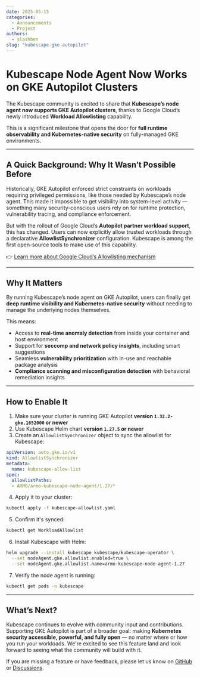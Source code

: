 ```yaml
---
date: 2025-05-15
categories:
  - Announcements
  - Project
authors:
  - slashben
slug: "kubescape-gke-autopilot"
---
```


# Kubescape Node Agent Now Works on GKE Autopilot Clusters

The Kubescape community is excited to share that **Kubescape’s node agent now supports GKE Autopilot clusters**, thanks to Google Cloud’s newly introduced **Workload Allowlisting** capability.

This is a significant milestone that opens the door for **full runtime observability and Kubernetes-native security** on fully-managed GKE environments.

---

## A Quick Background: Why It Wasn’t Possible Before

Historically, GKE Autopilot enforced strict constraints on workloads requiring privileged permissions, like those needed by Kubescape’s node agent. This made it impossible to get visibility into system-level activity — something many security-conscious users rely on for runtime protection, vulnerability tracing, and compliance enforcement.

But with the rollout of Google Cloud’s **Autopilot partner workload support**, this has changed. Users can now explicitly allow trusted workloads through a declarative **AllowlistSynchronizer** configuration. Kubescape is among the first open-source tools to make use of this capability.

👉 [Learn more about Google Cloud’s Allowlisting mechanism](https://cloud.google.com/kubernetes-engine/docs/how-to/run-autopilot-partner-workloads)

---

## Why It Matters

By running Kubescape’s node agent on GKE Autopilot, users can finally get **deep runtime visibility and Kubernetes-native security** without needing to manage the underlying nodes themselves.

This means:

* Access to **real-time anomaly detection** from inside your container and host environment
* Support for **seccomp and network policy insights**, including smart suggestions
* Seamless **vulnerability prioritization** with in-use and reachable package analysis
* **Compliance scanning and misconfiguration detection** with behavioral remediation insights

---

## How to Enable It

1. Make sure your cluster is running GKE Autopilot **version `1.32.2-gke.1652000` or newer**
2. Use Kubescape Helm chart **version `1.27.5` or newer**
3. Create an `AllowlistSynchronizer` object to sync the allowlist for Kubescape:

```yaml
apiVersion: auto.gke.io/v1
kind: AllowlistSynchronizer
metadata:
  name: kubescape-allow-list
spec:
  allowlistPaths:
  - ARMO/armo-kubescape-node-agent/1.27/*
```

4. Apply it to your cluster:

```bash
kubectl apply -f kubescape-allowlist.yaml
```

5. Confirm it's synced:

```bash
kubectl get WorkloadAllowlist
```

6. Install Kubescape with Helm:

```bash
helm upgrade --install kubescape kubescape/kubescape-operator \
  --set nodeAgent.gke.allowlist.enabled=true \
  --set nodeAgent.gke.allowlist.name=armo-kubescape-node-agent-1.27
```

7. Verify the node agent is running:

```bash
kubectl get pods -n kubescape
```

---

## What’s Next?

Kubescape continues to evolve with community input and contributions. Supporting GKE Autopilot is part of a broader goal: making **Kubernetes security accessible, powerful, and fully open** — no matter where or how you run your workloads. We're excited to see this feature land and look forward to seeing what the community will build with it.

If you are missing a feature or have feedback, please let us know on [GitHub](https://github.com/kubescape/kubescape/issues) or [Discussions](https://github.com/kubescape/kubescape/discussions).
